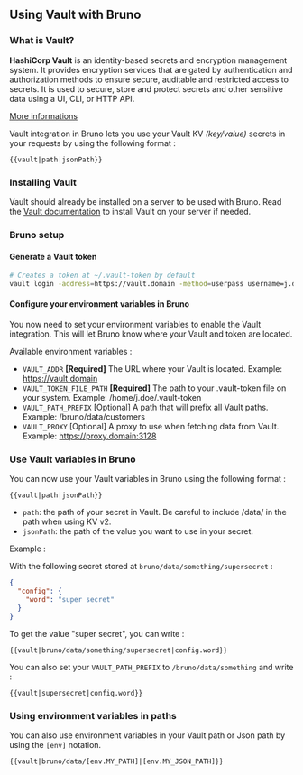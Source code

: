 ## Using Vault with Bruno

### What is Vault?

**HashiCorp Vault** is an identity-based secrets and encryption management system. It provides encryption services that are gated by authentication and authorization methods to ensure secure, auditable and restricted access to secrets. It is used to secure, store and protect secrets and other sensitive data using a UI, CLI, or HTTP API.

[More informations](https://developer.hashicorp.com/vault/docs/what-is-vault)

Vault integration in Bruno lets you use your Vault KV _(key/value)_ secrets in your requests by using the following format :

```
{{vault|path|jsonPath}}
```

### Installing Vault

Vault should already be installed on a server to be used with Bruno.
Read the [Vault documentation](https://developer.hashicorp.com/vault/docs) to install Vault on your server if needed.

### Bruno setup

#### Generate a Vault token

```bash
# Creates a token at ~/.vault-token by default
vault login -address=https://vault.domain -method=userpass username=j.doe
```

#### Configure your environment variables in Bruno

You now need to set your environment variables to enable the Vault integration.
This will let Bruno know where your Vault and token are located.

Available environment variables :

- `VAULT_ADDR` **[Required]** The URL where your Vault is located. Example: https://vault.domain
- `VAULT_TOKEN_FILE_PATH` **[Required]** The path to your .vault-token file on your system. Example: /home/j.doe/.vault-token
- `VAULT_PATH_PREFIX` [Optional] A path that will prefix all Vault paths. Example: /bruno/data/customers
- `VAULT_PROXY` [Optional] A proxy to use when fetching data from Vault. Example: https://proxy.domain:3128

### Use Vault variables in Bruno

You can now use your Vault variables in Bruno using the following format :

```
{{vault|path|jsonPath}}
```

- `path`: the path of your secret in Vault. Be careful to include /data/ in the path when using KV v2.
- `jsonPath`: the path of the value you want to use in your secret.

Example :

With the following secret stored at `bruno/data/something/supersecret` :

```json
{
  "config": {
    "word": "super secret"
  }
}
```

To get the value "super secret", you can write :

```
{{vault|bruno/data/something/supersecret|config.word}}
```

You can also set your `VAULT_PATH_PREFIX` to `/bruno/data/something` and write :

```
{{vault|supersecret|config.word}}
```

### Using environment variables in paths

You can also use environment variables in your Vault path or Json path by using the `[env]` notation.

```
{{vault|bruno/data/[env.MY_PATH]|[env.MY_JSON_PATH]}}
```
